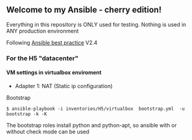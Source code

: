 ## Welcome to my Ansible - cherry edition!

Everything in this repository is ONLY used for testing.
Nothing is used in ANY production environment

Following [Ansible best practice](https://docs.ansible.com/ansible/latest/playbooks_best_practices.html) V2.4

###	For the H5 "datacenter"

#### VM settings in virtualbox enviroment

- Adapter 1: NAT (Static ip configuration)

Bootstrap

`$ ansible-playbook -i inventories/H5/virtualbox  bootstrap.yml  -u bootstrap -k -K`

The bootstrap roles install python and python-apt, so ansible with or without check mode can be used


